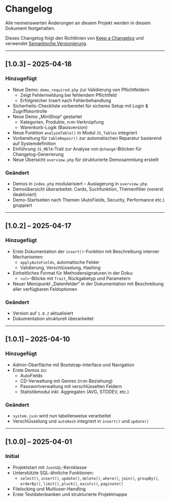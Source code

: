 # Changelog

Alle nennenswerten Änderungen an diesem Projekt werden in diesem Dokument festgehalten.

Dieses Changelog folgt den Richtlinien von [Keep a Changelog](https://keepachangelog.com/de/1.0.0/)
und verwendet [Semantische Versionierung](https://semver.org/lang/de/).

---

## [1.0.3] – 2025-04-18
### Hinzugefügt
- Neue Demo: `demo_required.php` zur Validierung von Pflichtfeldern
  - Zeigt Fehlermeldung bei fehlendem Pflichtfeld
  - Erfolgreicher Insert nach Fehlerbehandlung
- Sicherheits-Checkliste vorbereitet für sicheres Setup mit Login & Zugriffskontrolle
- Neue Demo „MiniShop“ gestartet
  - Kategorien, Produkte, n:m-Verknüpfung
  - Warenkorb-Logik (Basisversion)
- Neue Funktion `analyzeTable()` in Modul `JS_Tables` integriert
- Vorbereitung für `tableRepair()` zur automatischen Reparatur basierend auf Systemdefinition
- Einführung `JS_META`-Trait zur Analyse von `@change`-Blöcken für Changelog-Generierung
- Neue Übersicht `overview.php` für strukturierte Demosammlung erstellt

### Geändert
- Demos in `index.php` modularisiert – Auslagerung in `overview.php`
- Demoübersicht überarbeitet: Cards, Suchfunktion, Themenfilter (vorerst deaktiviert)
- Demo-Startseiten nach Themen (AutoFields, Security, Performance etc.) gruppiert

---

## [1.0.2] – 2025-04-17
### Hinzugefügt
- Erste Dokumentation der `insert()`-Funktion mit Beschreibung interner Mechanismen:
  - `applyAutoFields`, automatische Felder
  - Validierung, Verschlüsselung, Hashing
- Einheitliches Format für Methodensignaturen in der Doku:
  - `<ul>`-Blöcke mit `Trait`, Rückgabetyp und Parametern
- Neuer Menüpunkt „Datenfelder“ in der Dokumentation mit Beschreibung aller verfügbaren Feldoptionen

### Geändert
- Version auf `1.0.2` aktualisiert
- Dokumentation strukturell überarbeitet

---

## [1.0.1] – 2025-04-10
### Hinzugefügt
- Admin-Oberfläche mit Bootstrap-Interface und Navigation
- Erste Demos zu:
  - AutoFields
  - CD-Verwaltung mit Genres (n:m-Beziehung)
  - Passwortverwaltung mit verschlüsselten Feldern
  - Statistikmodul inkl. Aggregaten (AVG, STDDEV, etc.)

### Geändert
- `system.json` wird nun tabellenweise verarbeitet
- Verschlüsselung und `autoHash` integriert in `insert()` und `update()`

---

## [1.0.0] – 2025-04-01
### Initial
- Projektstart mit `JsonSQL`-Kernklasse
- Unterstützte SQL-ähnliche Funktionen:
  - `select()`, `insert()`, `update()`, `delete()`, `where()`, `join()`, `groupBy()`, `orderBy()`, `limit()`, `pluck()`, `exists()`, `paginate()`
- Filelocking und Multiuser-Handling
- Erste Testdatenbanken und strukturierte Projektmappe
